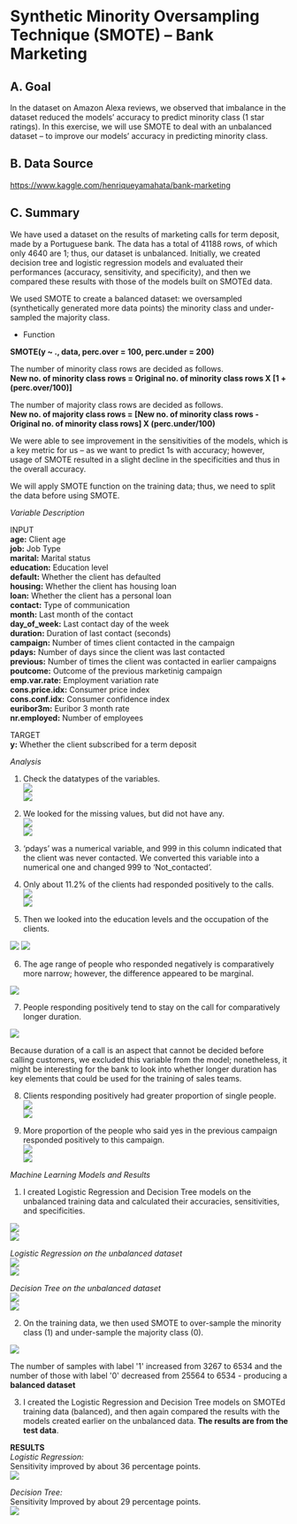 # Synthetic Minority Oversampling Technique (SMOTE) – Bank Marketing

## A. Goal  
In the dataset on Amazon Alexa reviews, we observed that imbalance in the dataset reduced the models’ accuracy to predict minority class (1 star ratings). In this exercise, we will use SMOTE to deal with an unbalanced dataset – to improve our models’ accuracy in predicting minority class.

## B. Data Source  
https://www.kaggle.com/henriqueyamahata/bank-marketing

## C. Summary  
We have used a dataset on the results of marketing calls for term deposit, made by a Portuguese bank. The data has a total of 41188 rows, of which only 4640 are 1; thus, our dataset is unbalanced. Initially, we created decision tree and logistic regression models and evaluated their performances (accuracy, sensitivity, and specificity), and then we compared these results with those of the models built on SMOTEd data.  

We used SMOTE to create a balanced dataset: we oversampled (synthetically generated more data points) the minority class and under-sampled the majority class.

- Function

**SMOTE(y ~ ., data, perc.over = 100, perc.under = 200)**  
  
The number of minority class rows are decided as follows.  
**New no. of minority class rows = Original no. of minority class rows X [1 + (perc.over/100)]**
  
The number of majority class rows are decided as follows.  
**New no. of majority class rows = [New no. of minority class rows - Original no. of minority class rows] X (perc.under/100)**  
  
We were able to see improvement in the sensitivities of the models, which is a key metric for us – as we want to predict 1s with accuracy; however, usage of SMOTE resulted in a slight decline in the specificities and thus in the overall accuracy.  
  
We will apply SMOTE function on the training data; thus, we need to split the data before using SMOTE.  

_Variable Description_

INPUT  
**age:** Client age  
**job:** Job Type  
**marital:** Marital status  
**education:** Education level  
**default:** Whether the client has defaulted  
**housing:** Whether the client has housing loan  
**loan:** Whether the client has a personal loan  
**contact:** Type of communication  
**month:** Last month of the contact  
**day_of_week:** Last contact day of the week  
**duration:** Duration of last contact (seconds)  
**campaign:** Number of times client contacted in the campaign  
**pdays:** Number of days since the client was last contacted  
**previous:** Number of times the client was contacted in earlier campaigns  
**poutcome:** Outcome of the previous marketinig campaign  
**emp.var.rate:** Employment variation rate  
**cons.price.idx:** Consumer price index  
**cons.conf.idx:** Consumer confidence index  
**euribor3m:** Euribor 3 month rate  
**nr.employed:** Number of employees 

TARGET  
**y:** Whether the client subscribed for a term deposit  

_Analysis_  

1. Check the datatypes of the variables.  
![](SMOTE_Images/data_types.png)  
![](SMOTE_Images/DataTypes.png)

2. We looked for the missing values, but did not have any.  
![](SMOTE_Images/missing_vals.png)  
![](SMOTE_Images/Missing_Values.png)

3. ‘pdays’ was a numerical variable, and 999 in this column indicated that the client was never contacted. We converted this variable into a numerical one and changed 999 to ‘Not_contacted’.  

4. Only about 11.2% of the clients had responded positively to the calls.  
![](SMOTE_Images/client_responses.png)  
![](SMOTE_Images/Client_Response.png)

5. Then we looked into the education levels and the occupation of the clients.  

![](SMOTE_Images/client_education.png)
![](SMOTE_Images/client_occupation.png)

6. The age range of people who responded negatively is comparatively more narrow; however, the difference appeared to be marginal.  

![](SMOTE_Images/age_dist.png)

7. People responding positively tend to stay on the call for comparatively longer duration.  

![](SMOTE_Images/duration_dist.png)

Because duration of a call is an aspect that cannot be decided before calling customers, we excluded this variable from the model; nonetheless, it might be interesting for the bank to look into whether longer duration has key elements that could be used for the training of sales teams.  

8. Clients responding positively had greater proportion of single people.  
![](SMOTE_Images/marital_status.png)  
![](SMOTE_Images/Marital_Status.png)

9. More proportion of the people who said yes in the previous campaign responded positively to this campaign.  
![](SMOTE_Images/prev_outcome.png)  
![](SMOTE_Images/Previous_Outcome.png)

_Machine Learning Models and Results_

1. I created Logistic Regression and Decision Tree models on the unbalanced training data and calculated their accuracies, sensitivities, and specificities.  

![](SMOTE_Images/building1.png)  
![](SMOTE_Images/building2.png)  

*Logistic Regression on the unbalanced dataset*  
![](SMOTE_Images/logreg_unbalanced1.png)  
![](SMOTE_Images/logreg_unbalanced2.png) 

*Decision Tree on the unbalanced dataset*  
![](SMOTE_Images/dectree_unbalanced1.png)  
![](SMOTE_Images/dectree_unbalanced2.png)  

2. On the training data, we then used SMOTE to over-sample the minority class (1) and under-sample the majority class (0).  

![](SMOTE_Images/SMOTEd.png)  

The number of samples with label '1' increased from 3267 to 6534 and the number of those with label '0' decreased from 25564 to 6534 - producing a **balanced dataset**

3. I created the Logistic Regression and Decision Tree models on SMOTEd training data (balanced), and then again compared the results with the models created earlier on the unbalanced data. **The results are from the test data**.  

**RESULTS**  
*Logistic Regression:*  
Sensitivity improved by about 36 percentage points.  
![](SMOTE_Images/LogisticRegression_Improvement.png)  

*Decision Tree:*  
Sensitivity Improved by about 29 percentage points.  
![](SMOTE_Images/DecisionTree_Improvement.png)

